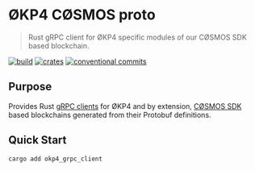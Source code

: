 # ØKP4 CØSMOS proto

> Rust gRPC client for ØKP4 specific modules of our CØSMOS SDK based blockchain.

[![build](https://github.com/okp4/okp4-cosmos-proto/actions/workflows/build.yml/badge.svg)](https://github.com/okp4/okp4-cosmos-proto/actions/workflows/build.yml)
[![crates](https://img.shields.io/crates/v/okp4_grpc_client)](https://crates.io/crates/cosmos_sdk_grpc_client)
[![conventional commits](https://img.shields.io/badge/Conventional%20Commits-1.0.0-yellow.svg)](https://conventionalcommits.org)

## Purpose

Provides Rust [gRPC clients](https://docs.rs/tonic/latest/tonic/) for ØKP4 and by extension, [CØSMOS SDK](https://docs.cosmos.network) based blockchains generated from their Protobuf definitions.

## Quick Start

```sh
cargo add okp4_grpc_client
```
